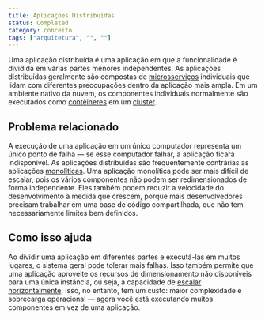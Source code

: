 ```yaml
---
title: Aplicações Distribuídas
status: Completed
category: conceito
tags: ["arquitetura", "", ""]
---
```


Uma aplicação distribuída é uma aplicação em que a funcionalidade é dividida em várias partes menores independentes.
As aplicações distribuídas geralmente são compostas de [microsserviços](/pt-br/microservices-architecture/) individuais
que lidam com diferentes preocupações dentro da aplicação mais ampla.
Em um ambiente nativo da nuvem, os componentes individuais normalmente são executados como [contêineres](/pt-br/container/) em um [cluster](/pt-br/cluster/).

## Problema relacionado

A execução de uma aplicação em um único computador representa um único ponto de falha — se esse computador falhar, a aplicação ficará indisponível.
As aplicações distribuídas são frequentemente contrárias as aplicações [monolíticas](/monolithic-apps/).
Uma aplicação monolítica pode ser mais difícil de escalar, pois os vários componentes não podem ser redimensionados de forma independente.
Eles também podem reduzir a velocidade do desenvolvimento à medida que crescem, porque mais desenvolvedores precisam trabalhar em uma base de código compartilhada, que não tem necessariamente limites bem definidos.

## Como isso ajuda

Ao dividir uma aplicação em diferentes partes e executá-las em muitos lugares, o sistema geral pode tolerar mais falhas.
Isso também permite que uma aplicação aproveite os recursos de dimensionamento não disponíveis para uma única instância, ou seja, a capacidade de [escalar horizontalmente](/horizontal-scaling/).
Isso, no entanto, tem um custo: maior complexidade e sobrecarga operacional — agora você está executando muitos componentes em vez de uma aplicação.
